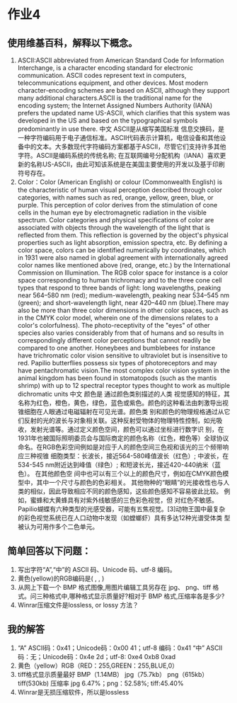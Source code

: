 # 作业4
## 使用维基百科，解释以下概念。
1. ASCII:ASCII abbreviated from American Standard Code for Information Interchange, is a character encoding standard for 
electronic communication. ASCII codes represent text in computers, telecommunications equipment, and other devices. Most modern 
character-encoding schemes are based on ASCII, although they support many additional characters.ASCII is the traditional name 
for the encoding system; the Internet Assigned Numbers Authority (IANA) prefers the updated name US-ASCII, which clarifies that 
this system was developed in the US and based on the typographical symbols predominantly in use there.  中文 ASCII是从缩写美国标准
信息交换码，是一种字符编码用于电子通信标准。ASCII代码表示计算机，电信设备和其他设备中的文本。大多数现代字符编码方案都基于ASCII，尽管它们支持许多其他
字符。ASCII是编码系统的传统名称; 在互联网编号分配机构（IANA）喜欢更新的名称US-ASCII，由此可知该系统是在美国主要使用的开发以及基于印刷符号存在。
2. Color：Color (American English) or colour (Commonwealth English) is the characteristic of human visual perception described 
through color categories, with names such as red, orange, yellow, green, blue, or purple. This perception of color derives from 
the stimulation of cone cells in the human eye by electromagnetic radiation in the visible spectrum. Color categories and 
physical specifications of color are associated with objects through the wavelength of the light that is reflected from them. 
This reflection is governed by the object's physical properties such as light absorption, emission spectra, etc.
By defining a color space, colors can be identified numerically by coordinates, which in 1931 were also named in global 
agreement with internationally agreed color names like mentioned above (red, orange, etc.) by the International Commission on 
Illumination. The RGB color space for instance is a color space corresponding to human trichromacy and to the three cone cell 
types that respond to three bands of light: long wavelengths, peaking near 564–580 nm (red); medium-wavelength, peaking near 
534–545 nm (green); and short-wavelength light, near 420–440 nm (blue).There may also be more than three color dimensions in 
other color spaces, such as in the CMYK color model, wherein one of the dimensions relates to a color's colorfulness).
The photo-receptivity of the "eyes" of other species also varies considerably from that of humans and so results in correspondingly 
different color perceptions that cannot readily be compared to one another. Honeybees and bumblebees for instance have trichromatic 
color vision sensitive to ultraviolet but is insensitive to red. Papilio butterflies possess six types of photoreceptors and may 
have pentachromatic vision.The most complex color vision system in the animal kingdom has been found in stomatopods (such as the 
mantis shrimp) with up to 12 spectral receptor types thought to work as multiple dichromatic units  中文  颜色是
通过颜色类别描述的人类 视觉感知的特征，其名称为红色，橙色，黄色，绿色，蓝色或紫色。颜色的这种看法由刺激导出视锥细胞在人眼通过电磁辐射在可见光谱。颜色类
别和颜色的物理规格通过从它们反射的光的波长与对象相关联。这种反射受物体的物理特性控制，如光吸收，发射光谱等。通过定义颜色空间，颜色可以通过坐标进行数字识
别，在1931年也被国际照明委员会与国际商定的颜色名称（红色，橙色等）全球协议命名。在RGB色彩空间例如是对应于人的颜色空间三色视和该光的三个频带响应三种视锥
细胞类型：长波长，接近564-580峰值波长（红色）; 中波长，在534-545 nm附近达到峰值（绿色）; 和短波长光，接近420-440纳米（蓝色）。 在其他颜色空
间中也可以有三个以上的颜色尺寸，例如在CMYK颜色模型中，其中一个尺寸与颜色的色彩相关。
其他物种的“眼睛”的光接收性也与人类的相似，因此导致相应不同的颜色感知，这些颜色感知不容易彼此比较。 例如，蜜蜂和大黄蜂具有对紫外线敏感的三色彩色视觉，但
对红色不敏感。 Papilio蝴蝶有六种类型的光感受器，可能有五焦视觉。[3]动物王国中最复杂的彩色视觉系统已在人口动物中发现（如螳螂虾）具有多达12种光谱受体类
型被认为可用作多个二色单元。
## 简单回答以下问题：
1. 写出字符“A”,“中”的 ASCII 码、Unicode 码、utf-8 编码。
2. 黄色(yellow)的RGB编码是( , , )
3. 从网上下载一个 BMP 格式图像,用图片编辑工具另存在 jpg、 png、tiff 格式。问三种格式中,哪种格式显示质量好?相对于
BMP 格式,压缩率各是多少?
4. Winrar压缩文件是lossless, or lossy 方法？
## 我的解答
1. “A” ASCII码：0x41；Unicode码：0x00 41；utf-8 编码：0x41
“中” ASCII码：无；Unicode码：0x4e 2d；utf-8: 0xe4 0xb8 0xad
2. 黄色（yellow）RGB（RED：255,GREEN：255,BLUE,0）
3. tiff格式显示质量最好
BMP（1.14MB） jpg（75.7kb） png（615kb） tiff(530kb)
压缩率  jpg 6.47%；png：52.58%; tiff:45.40%
4. Winrar是无损压缩软件，所以是lossless
